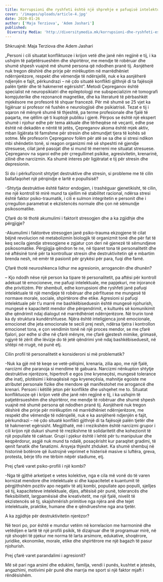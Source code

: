 ```yaml
---
title: Korrupsioni dhe ryshfeti është një shprehje e pafuqisë intelektuale
cover: '/images/uploads/article-4.jpg'
date: 2020-01-26
author: ['Maja Terziova', 'Adem Jashari']
published:
 Diversity Media: 'http://diversitymedia.mk/korrupsioni-dhe-ryshfeti-eshte-nje-shprehje-e-pafuqise-intelektuale/'
---
```


Shkruajnë: Maja Terziova dhe Adem Jashari

„Personi i cili situatat konfliktuoze i krijon vetë dhe janë nën regjinë e tij, i ka ushqim të patjetërsueshëm dhe shpirtëror, me mendje të robëruar dhe shumë shpesh vuajnë më shumë persona që ndodhen pranë tij. Asnjëherë nuk tregon dëshirë dhe prirje për mirëkuptim në marrëdhëniet ndërnjerëzore, respekt dhe vëmendje të ndërsjellë, nuk e ka asnjëherë ndjenjën e fajit, përkundrazi – në çdo situatë konflikti gjithnjë di ta fajësojë palën tjetër dhe të hakmerret egërsisht”.
Metodi Çepreganov është specialist në neuropsikiatri dhe epileptologji me subspecializim në tomografi kompjuterike dhe rezonancë magnetike, dhe ka literaturë të përbashkët mjekësore me profesorë të shquar francezë. Për më shumë se 25 vjet ka ligjëruar si profesor në fushën e neurologjisë dhe psikiatrisë.
Tezat e tij i sqaron në mënyrë shumë të thjeshtë, pa terme profesionale dhe fjalë të paqarta, me qëllim që ti kuptojë publiku i gjerë. Përpos se është një ekspert shumë i njohur edhe për tema aktuale dhe tërheqëse në veçanti, edhe pse është në dekadën e nëntë të jetës, Çepreganov akoma është mjek aktiv, mban ligjërata të famshme për stresin dhe sëmundjet tjera të kohës së sotme.
Me profesorin Çepreganov folëm për atë se sa dhe si stresi ndikon mbi shëndetin tonë, si reagon organizmi më së shpeshti në gjendje stresuese, cilat janë pasojat dhe si mund të merremi me situatat stresuese. Çepreganov na sqaroi edhe për çrregullimet psikike, agresivitetin, krenarinë, zilinë dhe narcizmin. Ka shumë interes për ligjëratat e tij për stresin dhe depresionin.

Si do i përkufizonit shtytjet destruktive dhe stresin, si probleme me të cilin ballafaqohet një përqindje e lartë e popullsisë?

-Shtytja destruktive është faktor endogjen, i trashëguar gjenetikisht, të cilin, me një kontroll të mirë mund ta sjellim në stabilitet racional, ndërsa stresi është faktor psiko-traumatik, i cili e sulmon integritetin e personit dhe i çrregullon parametrat e ekzistencës normale dhe çon në sëmundje psikosomatike.

Çfarë do të thotë akumulimi i faktorit stresogjen dhe a ka zgjidhje dhe përgjigje?

-Akumulimi i faktorëve stresogjen janë psiko-trauma ekzogjene të cilat bëjnë revolucion në metabolizmin biologjik të organizmit tonë dhe për fat të keq secila gjendje stresogjene e zgjatur çon deri në gjenezë të sëmundjeve psikosomatike. Përgjigjja qëndron te ne, në tiparet tona të personalitetit dhe në aftësinë tonë për ta kontrolluar stresin dhe destruktivitetin që e mbartim brenda nesh, në emër të pasionit për grykësi për para, fuqi dhe famë.

Çfarë thotë neuroshkenca lidhur me agresionin, arrogancën dhe dhunën?

– Kjo ndodh nëse një person ka tipare të personalitetit, pa aftësi për kontroll adekuat të emocioneve, me pafuqi intelektuale, me papjekuri, me injorancë dhe privitizëm. Për shembull, edhe korrupsioni dhe ryshfeti janë pafuqi intelektuale të një mendjeje të robëruar dhe përfituese me mungesë të normave morale, sociale, shpirtërore dhe etike. Agresioni si pafuqi intelektuale për t’u marrë me bashkëbiseduesin është mungesë njohurish, mungesë e kapacitetit mendor dhe përqendrimit, e kulturës së komunikimit dhe qëndrimit ndaj dialogut në marrëdhëniet ndërnjerëzore.
Në trurin tonë ka dy struktura kundërshtuese. Njëra është inteligjenca jonë emocionale, emocionet dhe jeta emocionale te secili prej nesh, ndërsa tjetra i kontrollon emocionet tona, e çon vendimin tonë në një proces mendor, se me çfarë fjalori, por edhe si dhe në çfarë mënyre, me çfarë gjestesh mimike, grimasë, ngjyrë të zërit dhe lëvizje do të jetë qëndrimi ynë ndaj bashkëbiseduesit, në shtëpi në rrugë, në punë etj.

Cilin profil të personalitetit e konsideroni si më problematik?

-Nuk ka gjë më të keqe se vetë-pëlqimi, krenaria, zilia apo, me një fjalë, narcizmi dhe paranoja si mendime të gabuara. Narcizmi nënkupton shtytje destruktive njerëzore, hipertrofi e egos (me kryeneçësi, mungesë tolerance dhe inat), plotësimi i kënaqësisë nga kryeneçësia, mahnitje egoiste me atributet personale fizike dhe mendore që manifestohet me arrogancë dhe krenari. Personi i këtillë jeton për konflikte dhe ushqehet me to. Situatat konfliktuoze që i krijon vetë dhe janë nën regjinë e tij, i ka ushqim të patjetërsueshëm dhe shpirtëror, me mendje të robëruar dhe shumë shpesh vuajnë më shumë persona që ndodhen pranë tij. Asnjëherë nuk tregon dëshirë dhe prirje për mirëkuptim në marrëdhëniet ndërnjerëzore, me respekt dhe vëmendje të ndërsjellë, nuk e ka asnjëherë ndjenjën e fajit, përkundrazi – në çdo situatë konflikti gjithnjë di ta fajësojë palën tjetër dhe të hakmerret egërsisht.
Megjithatë, më i rrezikshëm është narcizmi grupor i cili krijon një dukuri shumë të rrezikshme të solidaritetit dhe kohezionit të një popullate të caktuar. Grupi i pjekur është i lehtë për tu manipuluar dhe keqpërdorur, asgjë nuk mund ta ndalë, posaçërisht kur paraqitet gradimi, të qenit fanatik dhe fanatizmi. Arsyeja thjesht zhduket. Ka shumë shembuj në historinë botërore që ilustrojnë veprimet e histerisë masive si luftëra, greva, protesta, bërje tifo me tërbim nëpër stadiume, etj.

Prej çfarë varet psiko-profili i një kombi?

-Nga të gjithë arketipet e vetes kolektive, nga e cila më vonë do të varen kornizat mendore dhe intelektuale si dhe kapacitetet e kuantumit të përgjithshëm pozitiv apo negativ të atij kombi, popullate apo populli, sjelljes së tij, kapaciteteve intelektuale, dijes, aftësisë për punë, tolerancës dhe fleksibilitetit, largpamësisë dhe kreativitetit, me një fjalë, nivelit të ekzistencës së tij, skajshmërish primitive nga njëra anë dhe tejet intelektuale, praktike, humane dhe e qëndrueshme nga ana tjetër.

A ka zgjidhje për destruktivitetin njerëzor?

Në teori po, por është e mundur vetëm në korrelacion me harmoninë dhe vetëdijen e lartë të një profili psikik, të dizajnuar dhe të programuar mirë, në një shoqëri të pjekur me norma të larta arsimore, edukative, shoqërore, juridike, ekonomike, morale, etike dhe shpirtërore me një bagazh të pasur njohurish.

Prej çfarë varet parandalimi i agresionit?

Më së pari nga arsimi dhe edukimi, familja, vendi i punës, kushtet e jetesës, angazhimi, motivimi për punë dhe marrja me sport si një faktor mjaft i rëndësishëm.